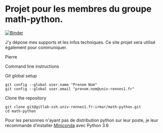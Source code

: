 # Projet pour les membres du groupe math-python.

[![Binder](https://mybinder.org/badge.svg)](https://mybinder.org/v2/gh/pnavaro/math-python/master)

J'y dépose mes supports et les infos techniques.
Ce site projet sera utilisé également pour communiquer.

Pierre

Command line instructions

Git global setup

```
git config --global user.name "Prenom Nom"
git config --global user.email "prenom.nom@univ-rennes1.fr"
```

Clone the repository

```
git clone git@gitlab-ssh.univ-rennes1.fr:irmar/math-python.git
cd math-python
```

Pour les personnes n'ayant pas de distribution python sur leur
poste, je leur recommande d’installer [Miniconda](https://conda.io/miniconda.html) avec Python 3.6
